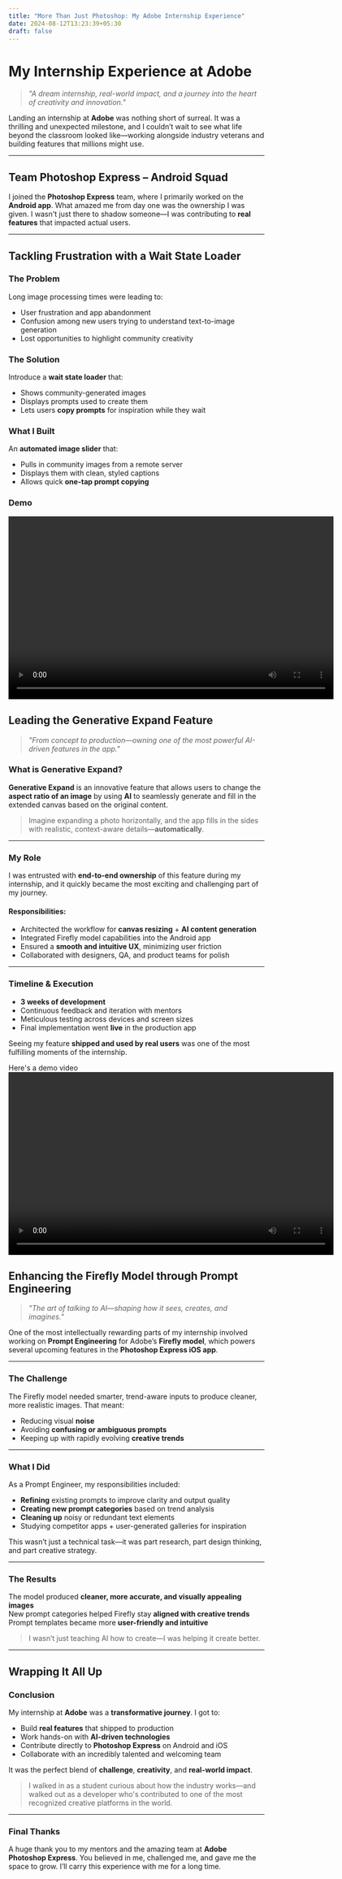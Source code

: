 ```yaml
---
title: "More Than Just Photoshop: My Adobe Internship Experience"
date: 2024-08-12T13:23:39+05:30
draft: false
---
```


# My Internship Experience at Adobe

> *"A dream internship, real-world impact, and a journey into the heart of creativity and innovation."*

Landing an internship at **Adobe** was nothing short of surreal. It was a thrilling and unexpected milestone, and I couldn’t wait to see what life beyond the classroom looked like—working alongside industry veterans and building features that millions might use.

---

## Team Photoshop Express – Android Squad

I joined the **Photoshop Express** team, where I primarily worked on the **Android app**. What amazed me from day one was the ownership I was given. I wasn't just there to shadow someone—I was contributing to **real features** that impacted actual users.

---

## Tackling Frustration with a Wait State Loader

### The Problem

Long image processing times were leading to:
- User frustration and app abandonment
- Confusion among new users trying to understand text-to-image generation
- Lost opportunities to highlight community creativity

### The Solution

Introduce a **wait state loader** that:
- Shows community-generated images
- Displays prompts used to create them
- Lets users **copy prompts** for inspiration while they wait

### What I Built

An **automated image slider** that:
- Pulls in community images from a remote server  
- Displays them with clean, styled captions  
- Allows quick **one-tap prompt copying**

### Demo
<video width="640" height="360" controls>
  <source src="media/wait_state_loader.mp4" type="video/mp4">
</video>



## Leading the Generative Expand Feature

> *"From concept to production—owning one of the most powerful AI-driven features in the app."*

### What is Generative Expand?

**Generative Expand** is an innovative feature that allows users to change the **aspect ratio of an image** by using **AI** to seamlessly generate and fill in the extended canvas based on the original content.

> Imagine expanding a photo horizontally, and the app fills in the sides with realistic, context-aware details—**automatically**.

---

### My Role

I was entrusted with **end-to-end ownership** of this feature during my internship, and it quickly became the most exciting and challenging part of my journey.

#### Responsibilities:
- Architected the workflow for **canvas resizing** + **AI content generation**
- Integrated Firefly model capabilities into the Android app
- Ensured a **smooth and intuitive UX**, minimizing user friction
- Collaborated with designers, QA, and product teams for polish

---

### Timeline & Execution

- **3 weeks of development**  
- Continuous feedback and iteration with mentors  
- Meticulous testing across devices and screen sizes  
- Final implementation went **live** in the production app

Seeing my feature **shipped and used by real users** was one of the most fulfilling moments of the internship.

Here's a demo video
<video width="640" height="360" controls>
  <source src="C:\Users\akans\JhaAkansha.github.io\media\GenExpand.mp4" type="video/mp4">
</video>

## Enhancing the Firefly Model through Prompt Engineering

> *"The art of talking to AI—shaping how it sees, creates, and imagines."*

One of the most intellectually rewarding parts of my internship involved working on **Prompt Engineering** for Adobe’s **Firefly model**, which powers several upcoming features in the **Photoshop Express iOS app**.

---

### The Challenge

The Firefly model needed smarter, trend-aware inputs to produce cleaner, more realistic images. That meant:
- Reducing visual **noise**
- Avoiding **confusing or ambiguous prompts**
- Keeping up with rapidly evolving **creative trends**

---

### What I Did

As a Prompt Engineer, my responsibilities included:

- **Refining** existing prompts to improve clarity and output quality  
- **Creating new prompt categories** based on trend analysis  
- **Cleaning up** noisy or redundant text elements  
- Studying competitor apps + user-generated galleries for inspiration

This wasn’t just a technical task—it was part research, part design thinking, and part creative strategy.

---

### The Results

The model produced **cleaner, more accurate, and visually appealing images**  
New prompt categories helped Firefly stay **aligned with creative trends**  
Prompt templates became more **user-friendly and intuitive**

> I wasn’t just teaching AI how to create—I was helping it create better.

---

## Wrapping It All Up

### Conclusion

My internship at **Adobe** was a **transformative journey**. I got to:

- Build **real features** that shipped to production  
- Work hands-on with **AI-driven technologies**  
- Contribute directly to **Photoshop Express** on Android and iOS  
- Collaborate with an incredibly talented and welcoming team  

It was the perfect blend of **challenge**, **creativity**, and **real-world impact**.

> I walked in as a student curious about how the industry works—and walked out as a developer who's contributed to one of the most recognized creative platforms in the world.

---

### Final Thanks

A huge thank you to my mentors and the amazing team at **Adobe Photoshop Express**. You believed in me, challenged me, and gave me the space to grow. I’ll carry this experience with me for a long time.